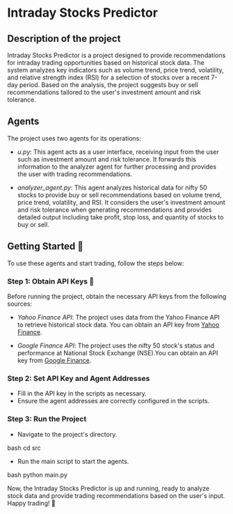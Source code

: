 # Intraday Stocks Predictor

## Description of the project

Intraday Stocks Predictor is a project designed to provide recommendations for intraday trading opportunities based on historical stock data. The system analyzes key indicators such as volume trend, price trend, volatility, and relative strength index (RSI) for a selection of stocks over a recent 7-day period. Based on the analysis, the project suggests buy or sell recommendations tailored to the user's investment amount and risk tolerance.

## Agents

The project uses two agents for its operations:

- *u.py*: This agent acts as a user interface, receiving input from the user such as investment amount and risk tolerance. It forwards this information to the analyzer agent for further processing and provides the user with trading recommendations.

- *analyzer_agent.py*: This agent analyzes historical data for nifty 50 stocks to provide buy or sell recommendations based on volume trend, price trend, volatility, and RSI. It considers the user's investment amount and risk tolerance when generating recommendations and provides detailed output including take profit, stop loss, and quantity of stocks to buy or sell.

## Getting Started 🚀

To use these agents and start trading, follow the steps below:

### Step 1: Obtain API Keys 🔑

Before running the project, obtain the necessary API keys from the following sources:

- *Yahoo Finance API*: The project uses data from the Yahoo Finance API to retrieve historical stock data. You can obtain an API key from [Yahoo Finance](https://finance.yahoo.com/).

- *Google Finance API*: The project uses the nifty 50 stock's status and performance at National Stock Exchange (NSE).You can obtain an API key from [Google Finance](https://www.google.com/finance/?hl=en).

### Step 2: Set API Key and Agent Addresses

- Fill in the API key in the scripts as necessary.
- Ensure the agent addresses are correctly configured in the scripts.

### Step 3: Run the Project

- Navigate to the project's directory.

bash
cd src


- Run the main script to start the agents.

bash
python main.py


Now, the Intraday Stocks Predictor is up and running, ready to analyze stock data and provide trading recommendations based on the user's input. Happy trading! 🎉



